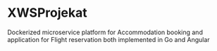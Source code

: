 # XWSProjekat

Dockerized microservice platform for Accommodation booking and application for Flight reservation both implemented in Go and Angular

